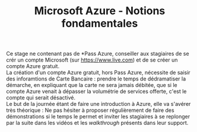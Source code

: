 ﻿---
title: Microsoft Azure - Notions fondamentales
Azure: true
---
Ce stage ne contenant pas de *Pass Azure, conseiller aux stagiaires de se crér un compte Microsoft (sur https://www.live.com) et de se créer un compte Azure gratuit.  
La création d'un compte Azure gratuit, hors Pass Azure, nécessite de saisir des inforamtions de Carte Bancaire : prendre le temps de dédramatiser la démarche, en expliquant que la carte ne sera jamais débitée, que si le compte Azure venait à dépasser la volumétrie de services offerte, c'est le compte qui serait désactivé.  
Le but de la journée étant de faire une introduction à Azure, elle va s'avérer très théorique : Ne pas hésiter à proposer régulièrement de faire des démonstrations si le temps le permet et inviter les stagiaires à se replonger par la suite dans les vidéos et les *walkthrough* présents dans leur support.